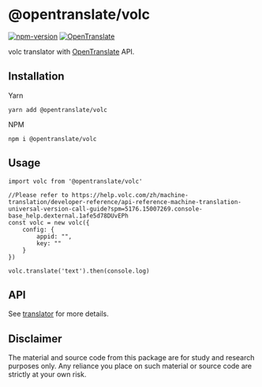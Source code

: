 # @opentranslate/volc

[![npm-version](https://img.shields.io/npm/v/@opentranslate/volc.svg)](https://www.npmjs.com/package/@opentranslate/volc)
[![OpenTranslate](https://img.shields.io/badge/OpenTranslate-Compatible-brightgreen)](https://github.com/OpenTranslate)

volc translator with [OpenTranslate](https://github.com/OpenTranslate) API.

## Installation

Yarn

```
yarn add @opentranslate/volc
```

NPM

```
npm i @opentranslate/volc
```

## Usage

```
import volc from '@opentranslate/volc'

//Please refer to https://help.volc.com/zh/machine-translation/developer-reference/api-reference-machine-translation-universal-version-call-guide?spm=5176.15007269.console-base_help.dexternal.1afe5d78DUvEPh
const volc = new volc({
    config: {
        appid: "",
        key: ""
    }
})

volc.translate('text').then(console.log)
```

## API

See [translator](https://github.com/OpenTranslate/OpenTranslate/blob/master/packages/translator/README.md) for more details.

## Disclaimer

The material and source code from this package are for study and research purposes only. Any reliance you place on such material or source code are strictly at your own risk.
